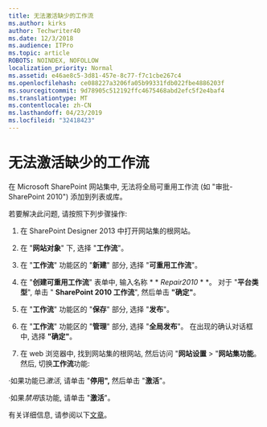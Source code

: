 ```yaml
---
title: 无法激活缺少的工作流
ms.author: kirks
author: Techwriter40
ms.date: 12/3/2018
ms.audience: ITPro
ms.topic: article
ROBOTS: NOINDEX, NOFOLLOW
localization_priority: Normal
ms.assetid: e46ae8c5-3d81-457e-8c77-f7c1cbe267c4
ms.openlocfilehash: ce088227a3206fa05b99331fdb022fbe4886203f
ms.sourcegitcommit: 9d78905c512192ffc4675468abd2efc5f2e4baf4
ms.translationtype: MT
ms.contentlocale: zh-CN
ms.lasthandoff: 04/23/2019
ms.locfileid: "32418423"
---
```

# <a name="missing-workflow-failed-to-activate"></a>无法激活缺少的工作流

在 Microsoft SharePoint 网站集中, 无法将全局可重用工作流 (如 "审批-SharePoint 2010") 添加到列表或库。
  
若要解决此问题, 请按照下列步骤操作: 
  
1. 在 SharePoint Designer 2013 中打开网站集的根网站。
  
2. 在 "**网站对象**" 下, 选择 "**工作流**"。 
  
3. 在 "**工作流**" 功能区的 "**新建**" 部分, 选择 "**可重用工作流**"。 
  
4. 在 "**创建可重用工作流**" 表单中, 输入名称 * * *Repair2010* * *。 对于 "**平台类型**", 单击 " **SharePoint 2010 工作流**", 然后单击 **"确定"**。 
  
1. 在 "**工作流**" 功能区的 "**保存**" 部分, 选择 "**发布**"。 
  
2. 在 "**工作流**" 功能区的 "**管理**" 部分, 选择 "**全局发布**"。 在出现的确认对话框中, 选择 **"确定"**。 
  
3. 在 web 浏览器中, 找到网站集的根网站, 然后访问 "**网站设置** \> "**网站集功能**。 然后, 切换**工作流**功能: 
  
·如果功能已*激活*, 请单击 "**停用",** 然后单击 "**激活**"。 
  
·如果*禁用*该功能, 请单击 "**激活**"。 
  
有关详细信息, 请参阅以下[文章](https://go.microsoft.com/fwlink/?linkid=2047770&amp;clcid=0x409)。
  

